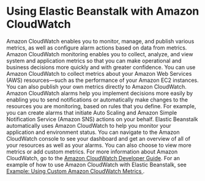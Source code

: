 # Using Elastic Beanstalk with Amazon CloudWatch<a name="AWSHowTo.cloudwatch"></a>

Amazon CloudWatch enables you to monitor, manage, and publish various metrics, as well as configure alarm actions based on data from metrics\. Amazon CloudWatch monitoring enables you to collect, analyze, and view system and application metrics so that you can make operational and business decisions more quickly and with greater confidence\. You can use Amazon CloudWatch to collect metrics about your Amazon Web Services \(AWS\) resources—such as the performance of your Amazon EC2 instances\. You can also publish your own metrics directly to Amazon CloudWatch\. Amazon CloudWatch alarms help you implement decisions more easily by enabling you to send notifications or automatically make changes to the resources you are monitoring, based on rules that you define\. For example, you can create alarms that initiate Auto Scaling and Amazon Simple Notification Service \(Amazon SNS\) actions on your behalf\. Elastic Beanstalk automatically uses Amazon CloudWatch to help you monitor your application and environment status\. You can navigate to the Amazon CloudWatch console to see your dashboard and get an overview of all of your resources as well as your alarms\. You can also choose to view more metrics or add custom metrics\. For more information about Amazon CloudWatch, go to the [Amazon CloudWatch Developer Guide](http://docs.aws.amazon.com/AmazonCloudWatch/latest/DeveloperGuide/)\. For an example of how to use Amazon CloudWatch with Elastic Beanstalk, see [Example: Using Custom Amazon CloudWatch Metrics ](customize-containers-cw.md)\.